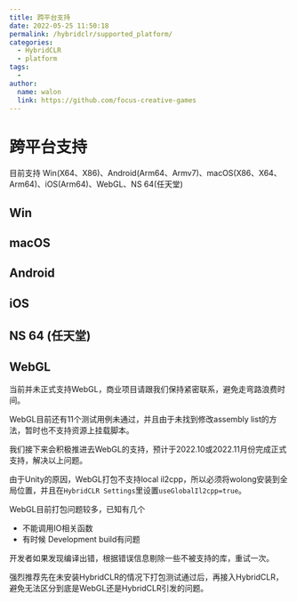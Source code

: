 ```yaml
---
title: 跨平台支持
date: 2022-05-25 11:50:18
permalink: /hybridclr/supported_platform/
categories:
  - HybridCLR
  - platform
tags:
  - 
author: 
  name: walon
  link: https://github.com/focus-creative-games
---
```


# 跨平台支持

目前支持 Win(X64、X86)、Android(Arm64、Armv7)、macOS(X86、X64、Arm64)、iOS(Arm64)、WebGL、NS 64(任天堂)

## Win

## macOS

## Android

## iOS

## NS 64 (任天堂)

## WebGL

当前并未正式支持WebGL，商业项目请跟我们保持紧密联系，避免走弯路浪费时间。

WebGL目前还有11个测试用例未通过，并且由于未找到修改assembly list的方法，暂时也不支持资源上挂载脚本。

我们接下来会积极推进去WebGL的支持，预计于2022.10或2022.11月份完成正式支持，解决以上问题。

由于Unity的原因，WebGL打包不支持local il2cpp，所以必须将wolong安装到全局位置，并且在`HybridCLR Settings`里设置`useGlobalIl2cpp=true`。

WebGL目前打包问题较多，已知有几个

- 不能调用IO相关函数
- 有时候 Development build有问题

开发者如果发现编译出错，根据错误信息剔除一些不被支持的库，重试一次。

强烈推荐先在未安装HybridCLR的情况下打包测试通过后，再接入HybridCLR，避免无法区分到底是WebGL还是HybridCLR引发的问题。
